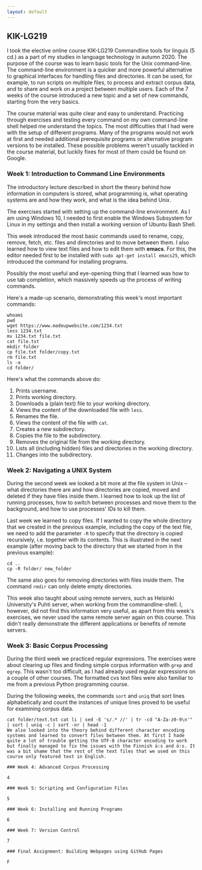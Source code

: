 ```yaml
---
layout: default
---
```


## KIK-LG219

I took the elective online course KIK-LG219 Commandline tools for linguis (5 cd.) as a part of my studies in language technology in autumn 2020. The purpose of the course was to learn basic tools for the Unix command-line. The command-line environment is a quicker and more powerful alternative to graphical interfaces for handling files and directories. It can be used, for example, to run scripts on multiple files, to process and extract corpus data, and to share and work on a project between multiple users. Each of the 7 weeks of the course introduced a new topic and a set of new commands, starting from the very basics.

The course material was quite clear and easy to understand. Practicing through exercises and testing every command on my own command-line shell helped me understand the topics. The most difficulties that I had were with the setup of different programs. Many of the programs would not work at first and needed additional prerequisite programs or alternative program versions to be installed. These possible problems weren't usually tackled in the course material, but luckily fixes for most of them could be found on Google.

### Week 1: Introduction to Command Line Environments

The introductory lecture described in short the theory behind how information in computers is stored, what programming is, what operating systems are and how they work, and what is the idea behind Unix.

The exercises started with setting up the command-line environment. As I am using Windows 10, I needed to first enable the Windows Subsystem for Linux in my settings and then install a working version of Ubuntu Bash Shell.

This week introduced the most basic commands used to rename, copy, remove, fetch, etc. files and directories and to move between them. I also learned how to view text files and how to edit them with **emacs**. For this, the editor needed first to be installed with `sudo apt-get install emacs25`, which introduced the command for installing programs.

Possibly the most useful and eye-opening thing that I learned was how to use tab completion, which massively speeds up the process of writing commands.

Here's a made-up scenario, demonstrating this week's most important commands:

```
whoami
pwd
wget https://www.madeupwebsite.com/1234.txt
less 1234.txt
mv 1234.txt file.txt
cat file.txt
mkdir folder
cp file.txt folder/copy.txt
rm file.txt
ls -a
cd folder/
```

Here's what the commands above do:

1. Prints username.
2. Prints working directory.
3. Downloads a (plain text) file to your working directory.
4. Views the content of the downloaded file with `less`.
5. Renames the file.
6. Views the content of the file with `cat`.
7. Creates a new subdirectory.
8. Copies the file to the subdirectory.
9. Removes the original file from the working directory.
10. Lists all (including hidden) files and directories in the working directory.
11. Changes into the subdirectory.

### Week 2: Navigating a UNIX System

During the second week we looked a bit more at the file system in Unix – what directories there are and how directories are copied, moved and deleted if they have files inside them. I learned how to look up the list of running processes, how to switch between processes and move them to the background, and how to use processes' IDs to kill them.

Last week we learned to copy files. If I wanted to copy the whole directory that we created in the previous example, including the copy of the text file, we need to add the parameter `-R` to specify that the directory is copied recursively, i.e. together with its contents. This is illustrated in the next example (after moving back to the directory that we started from in the previous example):

```
cd ..
cp -R folder/ new_folder
```

The same also goes for removing directories with files inside them. The command `rmdir` can only delete empty directories.

This week also taught about using remote servers, such as Helsinki University's Puhti server, when working from the commandline-shell. I, however, did not find this information very useful, as apart from this week's exercises, we never used the same remote server again on this course. This didn't really demonstrate the different applications or benefits of remote servers. 

### Week 3: Basic Corpus Processing

During the third week we practiced regular expressions. The exercises were about clearing up files and finding simple corpus information with `grep` and `egrep`. This wasn't too difficult, as I had already used regular expressions on a couple of other courses. The formatted cvs text files were also familiar to me from a previous Python programming course.

During the following weeks, the commands `sort` and `uniq` that sort lines alphabetically and count the instances of unique lines proved to be useful for examining corpus data. 

```
cat folder/text.txt cat li | sed -E 's/.* //' | tr -cd "A-Za-z0-9\n'" | sort | uniq -c | sort -nr | head -1
We also looked into the theory behind different character encoding systems and learned to convert files between them. At first I hade quite a lot of trouble getting the UTF-8 character encoding to work but finally managed to fix the issues with the Finnish ä:s and ö:s. It was a bit shame that the rest of the text files that we used on this course only featured text in English. 

### Week 4: Advanced Corpus Processing

4

### Week 5: Scripting and Configuration Files

5

### Week 6: Installing and Running Programs

6

### Week 7: Version Control

7

### Final Assignment: Building Webpages using GitHub Pages

F
